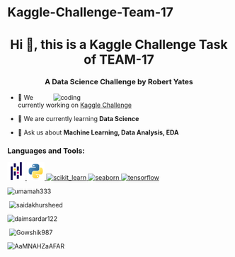 # Kaggle-Challenge-Team-17

<h1 align="center">Hi 👋, this is a Kaggle Challenge Task of TEAM-17</h1>
<h3 align="center">A Data Science Challenge by Robert Yates</h3>
<img align="right" alt="coding" width="400" src="https://media1.giphy.com/media/26tn33aiTi1jkl6H6/giphy.gif?cid=6c09b952xl5fs31z6c98u0g8wp7fg7fafdrk9tmsupm3kgv9&ep=v1_internal_gif_by_id&rid=giphy.gif&ct=g">

- 🔭 We currently working on [Kaggle Challenge](https://www.kaggle.com/competitions/spaceship-titanic/team)

- 🌱 We are currently learning **Data Science**

- 💬 Ask us about **Machine Learning, Data Analysis, EDA**


<p align="left">
</p>

<h3 align="left">Languages and Tools:</h3>
<p align="left"> <a href="https://pandas.pydata.org/" target="_blank" rel="noreferrer"> <img src="https://raw.githubusercontent.com/devicons/devicon/2ae2a900d2f041da66e950e4d48052658d850630/icons/pandas/pandas-original.svg" alt="pandas" width="40" height="40"/> </a> <a href="https://www.python.org" target="_blank" rel="noreferrer"> <img src="https://raw.githubusercontent.com/devicons/devicon/master/icons/python/python-original.svg" alt="python" width="40" height="40"/> </a> <a href="https://scikit-learn.org/" target="_blank" rel="noreferrer"> <img src="https://upload.wikimedia.org/wikipedia/commons/0/05/Scikit_learn_logo_small.svg" alt="scikit_learn" width="40" height="40"/> </a> <a href="https://seaborn.pydata.org/" target="_blank" rel="noreferrer"> <img src="https://seaborn.pydata.org/_images/logo-mark-lightbg.svg" alt="seaborn" width="40" height="40"/> </a> <a href="https://www.tensorflow.org" target="_blank" rel="noreferrer"> <img src="https://www.vectorlogo.zone/logos/tensorflow/tensorflow-icon.svg" alt="tensorflow" width="40" height="40"/> </a> </p>

<p>&nbsp;<img align="left" width="500" src="https://github-readme-stats.vercel.app/api?username=umamah333&show_icons=true&locale=en" alt="umamah333" /></p>
<p>&nbsp;<img align="right" width="500" src="https://github-readme-stats.vercel.app/api?username=saidakhursheed&show_icons=true&locale=en" alt="saidakhursheed" /></p>
<p>&nbsp;<img align="left" width="500" src="https://github-readme-stats.vercel.app/api?username=daimsardar122&show_icons=true&locale=en" alt="daimsardar122" /></p>
<p>&nbsp;<img align="right" width="500" src="https://github-readme-stats.vercel.app/api?username=Gowshik987&show_icons=true&locale=en" alt="Gowshik987" /></p>
<p>&nbsp;<img align="left" width="500" src="https://github-readme-stats.vercel.app/api?username=AaMNAHZaAFAR&show_icons=true&locale=en" alt="AaMNAHZaAFAR" /></p>
